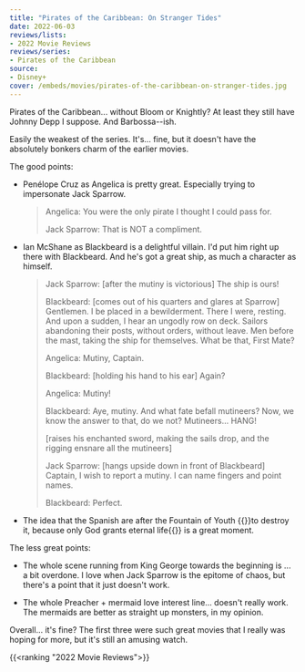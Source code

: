 ```yaml
---
title: "Pirates of the Caribbean: On Stranger Tides"
date: 2022-06-03
reviews/lists:
- 2022 Movie Reviews
reviews/series:
- Pirates of the Caribbean
source: 
- Disney+
cover: /embeds/movies/pirates-of-the-caribbean-on-stranger-tides.jpg
---
```

Pirates of the Caribbean... without Bloom or Knightly? At least they still have Johnny Depp I suppose. And Barbossa--ish. 

Easily the weakest of the series. It's... fine, but it doesn't have the absolutely bonkers charm of the earlier movies. 

<!--more-->

The good points: 

* Penélope Cruz as Angelica is pretty great. Especially trying to impersonate Jack Sparrow. 

    > Angelica: You were the only pirate I thought I could pass for.
    > 
    > Jack Sparrow: That is NOT a compliment.

* Ian McShane as Blackbeard is a delightful villain. I'd put him right up there with Blackbeard. And he's got a great ship, as much a character as himself. 

    > Jack Sparrow: [after the mutiny is victorious] The ship is ours!
    > 
    > Blackbeard: [comes out of his quarters and glares at Sparrow] Gentlemen. I be placed in a bewilderment. There I were, resting. And upon a sudden, I hear an ungodly row on deck. Sailors abandoning their posts, without orders, without leave. Men before the mast, taking the ship for themselves. What be that, First Mate?
    > 
    > Angelica: Mutiny, Captain.
    > 
    > Blackbeard: [holding his hand to his ear] Again?
    > 
    > Angelica: Mutiny!
    > 
    > Blackbeard: Aye, mutiny. And what fate befall mutineers? Now, we know the answer to that, do we not? Mutineers... HANG!
    > 
    > [raises his enchanted sword, making the sails drop, and the rigging ensnare all the mutineers]
    > 
    > Jack Sparrow: [hangs upside down in front of Blackbeard] Captain, I wish to report a mutiny. I can name fingers and point names.
    > 
    > Blackbeard: Perfect.

* The idea that the Spanish are after the Fountain of Youth {{<spoiler>}}to destroy it, because only God grants eternal life{{</spoiler>}} is a great moment. 

The less great points:

* The whole scene running from King George towards the beginning is ... a bit overdone. I love when Jack Sparrow is the epitome of chaos, but there's a point that it just doesn't work. 

* The whole Preacher + mermaid love interest line... doesn't really work. The mermaids are better as straight up monsters, in my opinion. 

Overall... it's fine? The first three were such great movies that I really was hoping for more, but it's still an amusing watch. 

{{<ranking "2022 Movie Reviews">}}